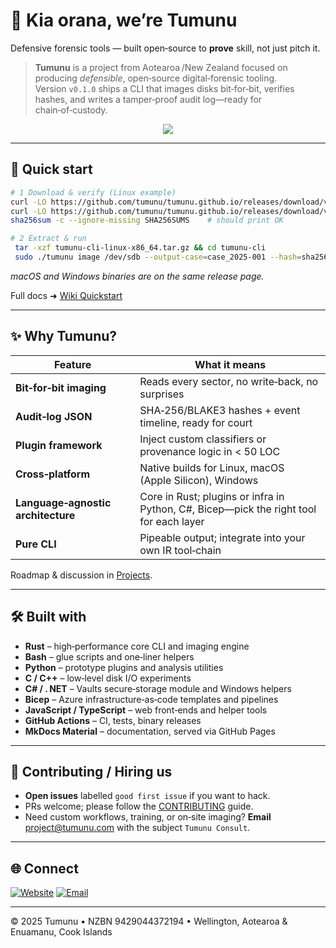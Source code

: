 # 👋 Kia orana, we’re **Tumunu**

Defensive forensic tools — built open‑source to **prove** skill, not just pitch it.

> **Tumunu** is a project from Aotearoa /New Zealand focused on producing *defensible*, open‑source digital‑forensic tooling. Version `v0.1.0` ships a CLI that images disks bit‑for‑bit, verifies hashes, and writes a tamper‑proof audit log—ready for chain‑of‑custody.

<p align="center">
  <a href="https://tumunu.com"><img src="https://img.shields.io/badge/website-tumunu.com-blue?style=for-the-badge&logo=google-chrome" /></a>
  <!--a href="https://github.com/tumunu/tumunu.github.io/releases"><img src="https://img.shields.io/github/v/release/tumunu/tumunu.github.io?label=release&style=for-the-badge" /></a>
  <a href="https://github.com/tumunu/tumunu.github.io/stargazers"><img src="https://img.shields.io/github/stars/tumunu/tumunu.github.io?color=FCD535&style=for-the-badge&logo=github" /></a>
  <a href="https://github.com/tumunu/tumunu.github.io/network/members"><img src="https://img.shields.io/github/forks/tumunu/tumunu.github.io?color=E6007A&style=for-the-badge&logo=github" /></a-->
</p>

---

## 🚀 Quick start

```bash
# 1 Download & verify (Linux example)
curl -LO https://github.com/tumunu/tumunu.github.io/releases/download/v0.1.0/tumunu-cli-linux-x86_64.tar.gz
curl -LO https://github.com/tumunu/tumunu.github.io/releases/download/v0.1.0/SHA256SUMS
sha256sum -c --ignore-missing SHA256SUMS    # should print OK

# 2 Extract & run
 tar -xzf tumunu-cli-linux-x86_64.tar.gz && cd tumunu-cli
 sudo ./tumunu image /dev/sdb --output-case=case_2025‑001 --hash=sha256
```

*macOS and Windows binaries are on the same release page.*

Full docs ➜ [Wiki Quickstart](https://github.com/tumunu/tumunu.github.io/wiki/Quickstart)

---

## ✨ Why Tumunu?

| Feature                            | What it means                                                                          |
| ---------------------------------- | -------------------------------------------------------------------------------------- |
| **Bit‑for‑bit imaging**            | Reads every sector, no write‑back, no surprises                                        |
| **Audit‑log JSON**                 | SHA‑256/BLAKE3 hashes + event timeline, ready for court                                |
| **Plugin framework**               | Inject custom classifiers or provenance logic in < 50 LOC                              |
| **Cross‑platform**                 | Native builds for Linux, macOS (Apple Silicon), Windows                                |
| **Language‑agnostic architecture** | Core in Rust; plugins or infra in Python, C#, Bicep—pick the right tool for each layer |
| **Pure CLI**                       | Pipeable output; integrate into your own IR tool‑chain                                 |

Roadmap & discussion in [Projects](https://github.com/tumunu/tumunu.github.io/projects).

---

## 🛠️ Built with

* **Rust** – high‑performance core CLI and imaging engine
* **Bash** – glue scripts and one‑liner helpers
* **Python** – prototype plugins and analysis utilities
* **C / C++** – low‑level disk I/O experiments
* **C# / . NET** – Vaults secure‑storage module and Windows helpers
* **Bicep** – Azure infrastructure‑as‑code templates and pipelines
* **JavaScript / TypeScript** – web front‑ends and helper tools
* **GitHub Actions** – CI, tests, binary releases
* **MkDocs Material** – documentation, served via GitHub Pages

---

## 🤝 Contributing / Hiring us

* **Open issues** labelled `good first issue` if you want to hack.
* PRs welcome; please follow the [CONTRIBUTING](CONTRIBUTING.md) guide.
* Need custom workflows, training, or on‑site imaging? **Email** [project@tumunu.com](mailto:project@tumunu.com) with the subject `Tumunu Consult`.

---

## 🌐 Connect

[![Website](https://img.shields.io/badge/website-tumunu.com-blue?style=for-the-badge\&logo=google-chrome)](https://tumunu.com)
[![Email](https://img.shields.io/badge/email-project@tumunu.com-D14836?style=for-the-badge\&logo=gmail\&logoColor=white)](mailto:project@tumunu.com)

---

© 2025 Tumunu • NZBN 9429044372194 • Wellington, Aotearoa & Enuamanu, Cook Islands
